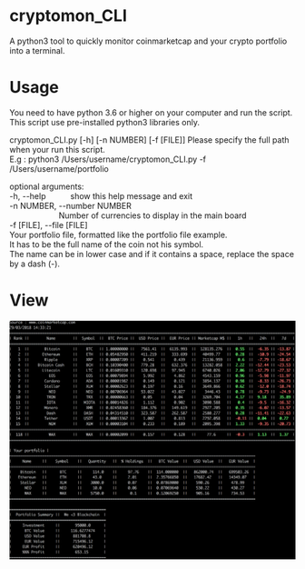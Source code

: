 # cryptomon_CLI
A python3 tool to quickly monitor coinmarketcap and your crypto portfolio into a terminal.

# Usage
You need to have python 3.6 or higher on your computer and run the script.  
This script use pre-installed python3 libraries only.
  
cryptomon_CLI.py [-h] [-n NUMBER] [-f [FILE]]
Please specify the full path when your run this script.  
E.g : python3 /Users/username/cryptomon_CLI.py -f /Users/username/portfolio

optional arguments:  
  -h, --help            show this help message and exit  
  -n NUMBER, --number NUMBER  
                        Number of currencies to display in the main board  
  -f [FILE], --file [FILE]  
                        Your portfolio file, formatted like the portfolio file example.  
                        It has to be the full name of the coin not his symbol.   
                        The name can be in lower case and if it contains a space, replace the space by a dash (-).  
                        
# View
![alt text](https://github.com/TheAsouka/cryptomon_CLI/blob/master/render.png)
